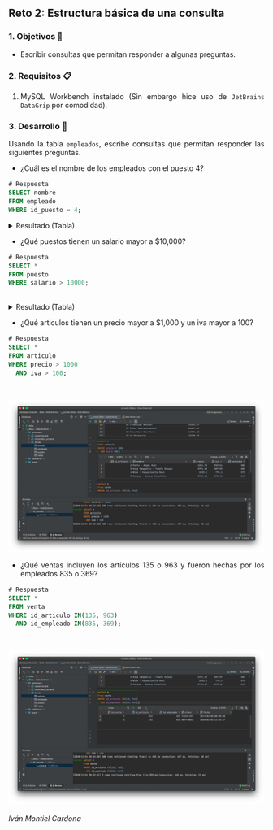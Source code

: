 ## Reto 2: Estructura básica de una consulta

<div style="text-align: justify;">

### 1. Objetivos :dart:

- Escribir consultas que permitan responder a algunas preguntas.

### 2. Requisitos :clipboard:

1. MySQL Workbench instalado (Sin embargo hice uso de `JetBrains DataGrip` por comodidad).

### 3. Desarrollo :rocket:

Usando la tabla `empleados`, escribe consultas que permitan responder las siguientes preguntas.

- ¿Cuál es el nombre de los empleados con el puesto 4?

```sql
# Respuesta
SELECT nombre
FROM empleado
WHERE id_puesto = 4;                  
```
<details><summary>Resultado (Tabla)</summary>
<p>

<details><summary>Evidencia (Jetbrains DataGrip)</summary>
<p>
<br />
<p align="center">
  <a>
    <img src="https://github.com/begeistert/Bedu/blob/main/Sesion-01/Reto-02/Captura%201.png">
  </a>
</p>
</details>

|#  |nombre                       |
|---|-----------------------------|
|1  |Norrie                       |
|2  |Maxy                         |

</p>
</details>

- ¿Qué puestos tienen un salario mayor a $10,000?

```sql
# Respuesta
SELECT *
FROM puesto
WHERE salario > 10000;                  
```

<br />
<details><summary>Resultado (Tabla)</summary>
<p>
<details><summary>Evidencia (Jetbrains DataGrip)</summary>
<p>
<br />
<p align="center">
  <a>
    <img src="https://github.com/begeistert/Bedu/blob/main/Sesion-01/Reto-02/Captura%202.png">
  </a>
</p>
</details>

|#  |id_puesto                    |nombre                              |salario |
|---|-----------------------------|------------------------------------|--------|
|1  |1                            |Analog Circuit Design manager       |28500.98|
|2  |2                            |Junior Executive                    |10508.47|
|3  |3                            |Director of Sales                   |28725.56|
|4  |4                            |Staff Scientist                     |14965.31|
|5  |5                            |Desktop Support Technician          |15885.41|
|6  |6                            |Budget/Accounting Analyst III       |17131.23|
|7  |7                            |Accounting Assistant III            |29257.91|
|8  |8                            |Programmer Analyst II               |23223.95|
|9  |9                            |Nurse Practicioner                  |11483.4 |
|10 |10                           |Social Worker                       |18008.12|
|11 |11                           |Teacher                             |21472.3 |
|12 |12                           |Structural Engineer                 |10538.63|
|13 |13                           |Senior Editor                       |11255.21|
|14 |14                           |Human Resources Manager             |20746.5 |
|15 |15                           |Web Designer IV                     |24826.77|
|16 |16                           |Safety Technician IV                |27612.46|
|17 |17                           |Financial Analyst                   |10145.15|
|18 |18                           |Speech Pathologist                  |29967.17|
|19 |19                           |Recruiter                           |16302.06|
|20 |20                           |Quality Control Specialist          |22865.39|
|21 |21                           |Graphic Designer                    |19305.16|
|22 |22                           |Computer Systems Analyst II         |16606.5 |
|23 |23                           |Social Worker                       |11686.97|
|24 |24                           |Design Engineer                     |23525.5 |
|25 |25                           |Staff Accountant IV                 |18265.64|
|26 |26                           |Financial Advisor                   |12531.67|
|27 |27                           |Sales Representative                |26687.62|
|28 |28                           |Executive Secretary                 |16004.18|
|29 |29                           |VP Marketing                        |26578.02|
|30 |30                           |Software Engineer IV                |24672.81|
|31 |31                           |General Manager                     |29561.15|
|32 |32                           |Clinical Specialist                 |11845.26|
|33 |33                           |Biostatistician IV                  |29842.41|
|34 |34                           |Help Desk Technician                |16890.91|
|35 |35                           |Community Outreach Specialist       |21445.36|
|36 |36                           |Civil Engineer                      |15679.31|
|37 |37                           |Compensation Analyst                |21540.92|
|38 |38                           |Senior Financial Analyst            |11456.12|
|39 |39                           |Help Desk Technician                |29879.62|
|40 |40                           |VP Quality Control                  |13685.23|
|41 |41                           |Biostatistician I                   |27796.43|
|42 |42                           |Administrative Officer              |15580.77|
|43 |43                           |Environmental Tech                  |13814.65|
|44 |44                           |Database Administrator II           |16263.36|
|45 |45                           |Programmer III                      |15096.16|
|46 |46                           |Senior Sales Associate              |10165.54|
|47 |47                           |Project Manager                     |27133.83|
|48 |48                           |Occupational Therapist              |24735.89|
|49 |49                           |Information Systems Manager         |24466.31|
|50 |50                           |Software Test Engineer III          |15599.51|
|51 |51                           |Project Manager                     |18880.87|
|52 |52                           |Information Systems Manager         |27462.67|
|53 |53                           |Accountant IV                       |10343.33|
|54 |54                           |Dental Hygienist                    |16095.89|
|55 |55                           |Tax Accountant                      |19793.16|
|56 |56                           |Human Resources Assistant I         |29685.55|
|57 |57                           |Programmer Analyst IV               |27790.84|
|58 |58                           |Human Resources Assistant II        |15184.37|
|59 |59                           |Graphic Designer                    |24724.2 |
|60 |60                           |Account Coordinator                 |14313.52|
|61 |61                           |Web Developer III                   |15457.03|
|62 |62                           |Compensation Analyst                |21130.7 |
|63 |63                           |Structural Engineer                 |16081.45|
|64 |64                           |Research Assistant IV               |20290.75|
|65 |65                           |Cost Accountant                     |12111.31|
|66 |66                           |Budget/Accounting Analyst III       |20428.7 |
|67 |67                           |Recruiting Manager                  |22278.6 |
|68 |68                           |Data Coordiator                     |25146.25|
|69 |69                           |Research Associate                  |15087.41|
|70 |70                           |Senior Quality Engineer             |15241.47|
|71 |71                           |Registered Nurse                    |21090.19|
|72 |72                           |Senior Quality Engineer             |25607.52|
|73 |73                           |Media Manager III                   |23918.19|
|74 |74                           |Mechanical Systems Engineer         |18228.38|
|75 |75                           |Data Coordiator                     |28264.31|
|76 |76                           |Software Engineer I                 |26955.78|
|77 |77                           |Occupational Therapist              |24963.54|
|78 |78                           |Nurse                               |16884.18|
|79 |79                           |Junior Executive                    |29916.06|
|80 |80                           |Staff Scientist                     |11471.92|
|81 |81                           |Computer Systems Analyst I          |14289.68|
|82 |82                           |Information Systems Manager         |21772.24|
|83 |83                           |Web Developer IV                    |12456.52|
|84 |84                           |Nuclear Power Engineer              |12173.71|
|85 |85                           |Electrical Engineer                 |21419.93|
|86 |86                           |Speech Pathologist                  |18404.2 |
|87 |87                           |Mechanical Systems Engineer         |15601.22|
|88 |88                           |Nurse Practicioner                  |11822.42|
|89 |89                           |Legal Assistant                     |23209.28|
|90 |90                           |Data Coordiator                     |15502.32|
|91 |91                           |Research Associate                  |29800.09|
|92 |92                           |Product Engineer                    |25908.37|
|93 |93                           |VP Sales                            |23835.4 |
|94 |94                           |Compensation Analyst                |10719.88|
|95 |95                           |Occupational Therapist              |15286.05|
|96 |96                           |Marketing Assistant                 |19593.51|
|97 |97                           |Account Coordinator                 |12461.04|
|98 |98                           |Sales Associate                     |24738.74|
|99 |99                           |Physical Therapy Assistant          |23573.61|
|100|100                          |Geologist IV                        |23026.27|
|101|101                          |Chemical Engineer                   |24483.92|
|102|102                          |Recruiter                           |28929.3 |
|103|103                          |Financial Advisor                   |17153.99|
|104|104                          |Senior Cost Accountant              |20096.87|
|105|105                          |Librarian                           |24453.31|
|106|106                          |Cost Accountant                     |11834.8 |
|107|107                          |Internal Auditor                    |24476.39|
|108|108                          |Internal Auditor                    |23620.22|
|109|109                          |Staff Accountant II                 |10438.12|
|110|110                          |Administrative Assistant II         |16934.56|
|111|111                          |Software Consultant                 |21096.1 |
|112|112                          |Sales Associate                     |24096.88|
|113|113                          |Financial Advisor                   |18398.44|
|114|114                          |Senior Quality Engineer             |10677.54|
|115|115                          |Project Manager                     |28841.26|
|116|116                          |Safety Technician I                 |15855.96|
|117|117                          |Social Worker                       |20905.23|
|118|118                          |Research Associate                  |17760.49|
|119|119                          |VP Accounting                       |19769.99|
|120|120                          |Database Administrator I            |18049.94|
|121|121                          |Help Desk Technician                |14202.55|
|122|122                          |Accountant III                      |21880.07|
|123|123                          |Nurse Practicioner                  |26483.57|
|124|124                          |Biostatistician III                 |18472.94|
|125|125                          |Assistant Manager                   |23908.08|
|126|126                          |Human Resources Manager             |10579.94|
|127|127                          |Web Designer IV                     |17833.57|
|128|128                          |Biostatistician I                   |16450.44|
|129|129                          |Sales Representative                |11213.63|
|130|130                          |Desktop Support Technician          |10940.94|
|131|131                          |Speech Pathologist                  |12090.9 |
|132|132                          |Administrative Assistant II         |29512.59|
|133|133                          |Environmental Tech                  |13570.13|
|134|134                          |Geological Engineer                 |23081.04|
|135|135                          |Chemical Engineer                   |10208.84|
|136|136                          |Assistant Professor                 |27933.59|
|137|137                          |Help Desk Operator                  |10019.44|
|138|138                          |Chief Design Engineer               |13596.5 |
|139|139                          |Financial Advisor                   |20528.15|
|140|140                          |Quality Engineer                    |20829.76|
|141|141                          |VP Marketing                        |22101.9 |
|142|142                          |Developer II                        |13860.47|
|143|143                          |VP Marketing                        |16283.37|
|144|144                          |Project Manager                     |17118.57|
|145|145                          |Biostatistician I                   |24908.56|
|146|146                          |Quality Control Specialist          |22975.08|
|147|147                          |Senior Developer                    |27119.94|
|148|148                          |Tax Accountant                      |23100.57|
|149|149                          |Speech Pathologist                  |21391.61|
|150|150                          |Administrative Officer              |10013.44|
|151|151                          |Editor                              |19022.09|
|152|152                          |Junior Executive                    |29226.46|
|153|153                          |Accounting Assistant I              |29770   |
|154|154                          |Business Systems Development Analyst|20612.78|
|155|155                          |Physical Therapy Assistant          |12325.2 |
|156|156                          |Project Manager                     |25952.97|
|157|157                          |Pharmacist                          |21270.3 |
|158|158                          |Information Systems Manager         |17275.96|
|159|159                          |Assistant Manager                   |11856.4 |
|160|160                          |Account Executive                   |20688.95|
|161|161                          |Junior Executive                    |10298.53|
|162|162                          |Account Coordinator                 |13500.38|
|163|163                          |Senior Editor                       |11618.93|
|164|164                          |Community Outreach Specialist       |26782.42|
|165|165                          |Recruiting Manager                  |10217.1 |
|166|166                          |Programmer II                       |21700.62|
|167|167                          |Account Executive                   |18350.35|
|168|168                          |Product Engineer                    |29175.25|
|169|169                          |VP Accounting                       |11932.1 |
|170|170                          |Design Engineer                     |11430.73|
|171|171                          |Paralegal                           |11273.11|
|172|172                          |Desktop Support Technician          |23331.59|
|173|173                          |Financial Advisor                   |13676.73|
|174|174                          |Associate Professor                 |29040.39|
|175|175                          |Business Systems Development Analyst|28185.01|
|176|176                          |Automation Specialist III           |28551.28|
|177|177                          |Dental Hygienist                    |21317.51|
|178|178                          |VP Product Management               |20418.46|
|179|179                          |Graphic Designer                    |16366.24|
|180|180                          |Editor                              |11627.49|
|181|181                          |Automation Specialist II            |21208.29|
|182|182                          |Assistant Professor                 |19386.62|
|183|183                          |Professor                           |28789.65|
|184|184                          |Executive Secretary                 |13547.26|
|185|185                          |Project Manager                     |15289.93|
|186|186                          |Technical Writer                    |17061.35|
|187|187                          |Director of Sales                   |10232.21|
|188|188                          |Product Engineer                    |16849.51|
|189|189                          |Statistician II                     |11827.8 |
|190|190                          |Geological Engineer                 |13978.46|
|191|191                          |Nurse Practicioner                  |15674.23|
|192|192                          |Geological Engineer                 |27495.54|
|193|193                          |Quality Engineer                    |11579.64|
|194|194                          |Senior Quality Engineer             |26106.93|
|195|195                          |Systems Administrator III           |27564.69|
|196|196                          |Senior Editor                       |20178.83|
|197|197                          |Recruiter                           |24571.07|
|198|198                          |Executive Secretary                 |24300.59|
|199|199                          |General Manager                     |19104.59|
|200|200                          |Geological Engineer                 |25202.47|
|201|201                          |Cost Accountant                     |25463.4 |
|202|202                          |Marketing Manager                   |27423.32|
|203|203                          |VP Marketing                        |17990.41|
|204|204                          |Media Manager IV                    |18185.4 |
|205|205                          |Software Test Engineer I            |22150.18|
|206|206                          |Business Systems Development Analyst|18022.71|
|207|207                          |Chief Design Engineer               |18651.94|
|208|208                          |Financial Advisor                   |10102.92|
|209|209                          |Research Associate                  |19851.11|
|210|210                          |Nurse Practicioner                  |16268.7 |
|211|211                          |Community Outreach Specialist       |10117.81|
|212|212                          |Sales Representative                |22239.37|
|213|213                          |Administrative Assistant I          |28952.63|
|214|214                          |Pharmacist                          |17596.91|
|215|215                          |Accounting Assistant II             |24026.35|
|216|216                          |Account Executive                   |29552.05|
|217|217                          |Account Coordinator                 |12867.38|
|218|218                          |Help Desk Technician                |19757.64|
|219|219                          |Engineer II                         |28226.82|
|220|220                          |Executive Secretary                 |22362.26|
|221|221                          |Staff Scientist                     |29052.89|
|222|222                          |Developer III                       |11616.76|
|223|223                          |Quality Engineer                    |28489.81|
|224|224                          |Software Consultant                 |18145.49|
|225|225                          |Professor                           |15764.04|
|226|226                          |Senior Sales Associate              |15694.07|
|227|227                          |Health Coach II                     |18672.07|
|228|228                          |Software Consultant                 |19454.3 |
|229|229                          |Nurse Practicioner                  |20772.89|
|230|230                          |Dental Hygienist                    |16157.9 |
|231|231                          |Senior Editor                       |17352.22|
|232|232                          |Clinical Specialist                 |21002.02|
|233|233                          |Office Assistant II                 |21000.56|
|234|234                          |Paralegal                           |24552.65|
|235|235                          |Product Engineer                    |18836.86|
|236|236                          |Research Assistant IV               |18666.87|
|237|237                          |Marketing Manager                   |19991.83|
|238|238                          |Office Assistant III                |19717.67|
|239|239                          |Physical Therapy Assistant          |18404.58|
|240|240                          |Senior Cost Accountant              |25951.6 |
|241|241                          |Community Outreach Specialist       |23552.23|
|242|242                          |Account Representative III          |10926.89|
|243|243                          |Sales Associate                     |12709.23|
|244|244                          |Marketing Manager                   |19119.23|
|245|245                          |Safety Technician IV                |11797.44|
|246|246                          |Programmer Analyst III              |23696.02|
|247|247                          |Help Desk Technician                |16486.79|
|248|248                          |Recruiting Manager                  |22963.26|
|249|249                          |Health Coach IV                     |28344.36|
|250|250                          |Office Assistant III                |11372.35|
|251|251                          |Internal Auditor                    |10897.05|
|252|252                          |Professor                           |20506.55|
|253|253                          |VP Quality Control                  |29036.1 |
|254|254                          |Legal Assistant                     |20262   |
|255|255                          |Civil Engineer                      |16891.1 |
|256|256                          |Biostatistician III                 |18411.12|
|257|257                          |Administrative Assistant III        |20099.57|
|258|258                          |Research Associate                  |11825.92|
|259|259                          |VP Sales                            |15739.33|
|260|260                          |Administrative Officer              |25895.3 |
|261|261                          |Product Engineer                    |16050.24|
|262|262                          |Recruiter                           |17226.73|
|263|263                          |Dental Hygienist                    |17036.12|
|264|264                          |Social Worker                       |15979.23|
|265|265                          |Paralegal                           |14343.71|
|266|266                          |Professor                           |17499.14|
|267|267                          |Mechanical Systems Engineer         |20873.59|
|268|268                          |Developer IV                        |11112.31|
|269|269                          |Analog Circuit Design manager       |27289.77|
|270|270                          |Web Developer I                     |23536.3 |
|271|271                          |Accountant I                        |12971.71|
|272|272                          |Librarian                           |26845.24|
|273|273                          |Human Resources Assistant III       |14667.33|
|274|274                          |Operator                            |21448.4 |
|275|275                          |Social Worker                       |10282.27|
|276|276                          |Mechanical Systems Engineer         |14730.23|
|277|277                          |VP Accounting                       |22066.81|
|278|278                          |Tax Accountant                      |18870.37|
|279|279                          |Financial Advisor                   |28665.52|
|280|280                          |Speech Pathologist                  |12639.2 |
|281|281                          |Chemical Engineer                   |12353.62|
|282|282                          |VP Quality Control                  |23780.39|
|283|283                          |Assistant Professor                 |19990.63|
|284|284                          |Nurse                               |24474.77|
|285|285                          |Marketing Manager                   |27867.37|
|286|286                          |Staff Accountant I                  |24347.45|
|287|287                          |Civil Engineer                      |21863.46|
|288|288                          |VP Marketing                        |16105.26|
|289|289                          |Social Worker                       |10185.35|
|290|290                          |Occupational Therapist              |26179.38|
|291|291                          |VP Quality Control                  |17498.31|
|292|292                          |Human Resources Manager             |26728.41|
|293|293                          |Biostatistician IV                  |12644.9 |
|294|294                          |Desktop Support Technician          |28434.01|
|295|295                          |General Manager                     |11296.13|
|296|296                          |Accountant IV                       |28920.2 |
|297|297                          |Senior Quality Engineer             |14061.37|
|298|298                          |VP Product Management               |20456.72|
|299|299                          |Budget/Accounting Analyst III       |21590.01|
|300|300                          |Computer Systems Analyst III        |23956.63|
|301|301                          |Librarian                           |25898.19|
|302|302                          |Programmer III                      |19995.01|
|303|303                          |GIS Technical Architect             |15415.94|
|304|304                          |Research Associate                  |19436.54|
|305|305                          |Environmental Specialist            |24867.34|
|306|306                          |Clinical Specialist                 |18150.53|
|307|307                          |VP Product Management               |11975.79|
|308|308                          |Actuary                             |24139.25|
|309|309                          |Graphic Designer                    |23354.79|
|310|310                          |Social Worker                       |28955.95|
|311|311                          |Clinical Specialist                 |13608.39|
|312|312                          |Software Test Engineer IV           |25062.1 |
|313|313                          |Mechanical Systems Engineer         |19063.26|
|314|314                          |Mechanical Systems Engineer         |13792.69|
|315|315                          |Payment Adjustment Coordinator      |21559.48|
|316|316                          |Compensation Analyst                |18219.1 |
|317|317                          |Payment Adjustment Coordinator      |24316.31|
|318|318                          |Research Associate                  |18537.77|
|319|319                          |Executive Secretary                 |18688.67|
|320|320                          |Environmental Specialist            |15201.41|
|321|321                          |Chief Design Engineer               |15878.74|
|322|322                          |Senior Editor                       |12159.97|
|323|323                          |Recruiting Manager                  |24855.73|
|324|324                          |Research Nurse                      |28531.86|
|325|325                          |Help Desk Operator                  |28174.27|
|326|326                          |Geologist III                       |12783.39|
|327|327                          |Actuary                             |25367.07|
|328|328                          |Associate Professor                 |15124.94|
|329|329                          |Assistant Professor                 |15620.74|
|330|330                          |Pharmacist                          |11218.52|
|331|331                          |Quality Control Specialist          |21388.69|
|332|332                          |Chief Design Engineer               |10978.91|
|333|333                          |Assistant Professor                 |11410.54|
|334|334                          |GIS Technical Architect             |21048.14|
|335|335                          |Electrical Engineer                 |15363.76|
|336|336                          |Physical Therapy Assistant          |12030.25|
|337|337                          |Pharmacist                          |11917.11|
|338|338                          |Staff Accountant II                 |11856.09|
|339|339                          |Physical Therapy Assistant          |10964.34|
|340|340                          |Product Engineer                    |19699.09|
|341|341                          |Statistician I                      |11590.92|
|342|342                          |Environmental Tech                  |10650.89|
|343|343                          |Operator                            |16802   |
|344|344                          |Senior Cost Accountant              |24126.62|
|345|345                          |Project Manager                     |13804.71|
|346|346                          |Physical Therapy Assistant          |22370.99|
|347|347                          |Marketing Manager                   |20291.04|
|348|348                          |Compensation Analyst                |20604.72|
|349|349                          |Sales Representative                |19445.07|
|350|350                          |Safety Technician III               |25290.49|
|351|351                          |Computer Systems Analyst I          |14324.44|
|352|352                          |Product Engineer                    |10195.75|
|353|353                          |Registered Nurse                    |18948.94|
|354|354                          |Dental Hygienist                    |12481.47|
|355|355                          |Programmer Analyst IV               |16757.92|
|356|356                          |Legal Assistant                     |11989.08|
|357|357                          |Web Developer II                    |24252.13|
|358|358                          |Data Coordiator                     |23648.62|
|359|359                          |Human Resources Manager             |27260.59|
|360|360                          |Paralegal                           |27337.48|
|361|361                          |Paralegal                           |18020   |
|362|362                          |Professor                           |23306.12|
|363|363                          |Geologist III                       |10741.95|
|364|364                          |Legal Assistant                     |20182.89|
|365|365                          |VP Accounting                       |10871.56|
|366|366                          |Web Developer IV                    |29615.38|
|367|367                          |Senior Developer                    |27606.4 |
|368|368                          |Quality Control Specialist          |27513.88|
|369|369                          |Chief Design Engineer               |12334.4 |
|370|370                          |Legal Assistant                     |27994.36|
|371|371                          |VP Accounting                       |12623.55|
|372|372                          |Product Engineer                    |26665.02|
|373|373                          |Geologist IV                        |18890.01|
|374|374                          |Account Executive                   |21326.1 |
|375|375                          |Speech Pathologist                  |10097.26|
|376|376                          |Nurse Practicioner                  |12693.12|
|377|377                          |Database Administrator III          |13709.46|
|378|378                          |Media Manager III                   |24557.5 |
|379|379                          |Assistant Manager                   |14046.33|
|380|380                          |Senior Cost Accountant              |18051.96|
|381|381                          |Account Executive                   |18716.78|
|382|382                          |Account Executive                   |16782.94|
|383|383                          |Computer Systems Analyst II         |18553.5 |
|384|384                          |Actuary                             |24915.64|
|385|385                          |Automation Specialist I             |20918.93|
|386|386                          |Technical Writer                    |21601.46|
|387|387                          |Systems Administrator IV            |21007.3 |
|388|388                          |Teacher                             |15467.24|
|389|389                          |Internal Auditor                    |29318.7 |
|390|390                          |Structural Engineer                 |28578.52|
|391|391                          |Structural Analysis Engineer        |26011.94|
|392|392                          |Junior Executive                    |22313.49|
|393|393                          |Desktop Support Technician          |13723.27|
|394|394                          |Business Systems Development Analyst|19934.36|
|395|395                          |Executive Secretary                 |24735.78|
|396|396                          |Analog Circuit Design manager       |16844.28|
|397|397                          |Health Coach IV                     |13522.92|
|398|398                          |Nuclear Power Engineer              |26714.28|
|399|399                          |Human Resources Manager             |27734.25|
|400|400                          |Structural Engineer                 |18364.62|
|401|401                          |Compensation Analyst                |12675.34|
|402|402                          |Dental Hygienist                    |28411.85|
|403|403                          |Mechanical Systems Engineer         |28088.84|
|404|404                          |Engineer IV                         |27961.07|
|405|405                          |Analog Circuit Design manager       |19170.13|
|406|406                          |VP Accounting                       |27759.48|
|407|407                          |Business Systems Development Analyst|20666.93|
|408|408                          |Developer III                       |28360.7 |
|409|409                          |Occupational Therapist              |12707.21|
|410|410                          |Senior Editor                       |28710.97|
|411|411                          |General Manager                     |10866.17|
|412|412                          |Chief Design Engineer               |20075.58|
|413|413                          |Biostatistician IV                  |12726.35|
|414|414                          |Biostatistician IV                  |26289.28|
|415|415                          |Analyst Programmer                  |24632.82|
|416|416                          |Environmental Specialist            |27402.86|
|417|417                          |Senior Financial Analyst            |22725.92|
|418|418                          |Marketing Assistant                 |12110.09|
|419|419                          |Professor                           |22996.4 |
|420|420                          |Financial Advisor                   |19936.98|
|421|421                          |Chemical Engineer                   |11070.59|
|422|422                          |Senior Financial Analyst            |19296.59|
|423|423                          |Senior Quality Engineer             |22472.93|
|424|424                          |Editor                              |19864.33|
|425|425                          |Internal Auditor                    |26557.11|
|426|426                          |Social Worker                       |10699.87|
|427|427                          |Accountant IV                       |13871.9 |
|428|428                          |Software Engineer I                 |13260.68|
|429|429                          |Technical Writer                    |20173.18|
|430|430                          |Media Manager II                    |16003.7 |
|431|431                          |Senior Cost Accountant              |18825   |
|432|432                          |Computer Systems Analyst I          |29602.29|
|433|433                          |Librarian                           |26720.17|
|434|434                          |Civil Engineer                      |15396.27|
|435|435                          |Geologist II                        |18324.45|
|436|436                          |Technical Writer                    |14878.54|
|437|437                          |Help Desk Technician                |28529.58|
|438|438                          |Health Coach I                      |25581.05|
|439|439                          |VP Marketing                        |22940.47|
|440|440                          |Nurse Practicioner                  |19989.83|
|441|441                          |Paralegal                           |10432.44|
|442|442                          |VP Marketing                        |23739.69|
|443|443                          |Administrative Officer              |13967.5 |
|444|444                          |Automation Specialist II            |23552.29|
|445|445                          |Database Administrator I            |18365.36|
|446|446                          |Marketing Assistant                 |12276.4 |
|447|447                          |Graphic Designer                    |12077.16|
|448|448                          |VP Quality Control                  |16983.42|
|449|449                          |Web Designer I                      |20419.88|
|450|450                          |Physical Therapy Assistant          |17196.41|
|451|451                          |Systems Administrator III           |27226.69|
|452|452                          |Physical Therapy Assistant          |24636.79|
|453|453                          |Paralegal                           |14626.69|
|454|454                          |Nurse Practicioner                  |23518   |
|455|455                          |Sales Associate                     |12607.58|
|456|456                          |Information Systems Manager         |18858.29|
|457|457                          |Quality Engineer                    |15890.04|
|458|458                          |Nurse Practicioner                  |19450.25|
|459|459                          |Information Systems Manager         |23307.49|
|460|460                          |Engineer IV                         |20803.72|
|461|461                          |Internal Auditor                    |22411.72|
|462|462                          |VP Quality Control                  |16884.64|
|463|463                          |Research Associate                  |10103.08|
|464|464                          |Legal Assistant                     |13249.45|
|465|465                          |Dental Hygienist                    |23124.4 |
|466|466                          |Financial Analyst                   |13029.96|
|467|467                          |Account Executive                   |27186.28|
|468|468                          |Senior Financial Analyst            |12347.62|
|469|469                          |VP Marketing                        |20799.79|
|470|470                          |Senior Financial Analyst            |22421.19|
|471|471                          |Business Systems Development Analyst|23844.52|
|472|472                          |Business Systems Development Analyst|13480.53|
|473|473                          |Assistant Professor                 |22278.37|
|474|474                          |Electrical Engineer                 |14857.74|
|475|475                          |Payment Adjustment Coordinator      |18237.53|
|476|476                          |Nurse                               |12490   |
|477|477                          |Environmental Tech                  |18596.21|
|478|478                          |Statistician IV                     |17690.83|
|479|479                          |Accounting Assistant III            |28253.17|
|480|480                          |Programmer Analyst II               |12434.83|
|481|481                          |Director of Sales                   |14143.88|
|482|482                          |VP Quality Control                  |12970.54|
|483|483                          |Editor                              |11949.92|
|484|484                          |Geological Engineer                 |18462.62|
|485|485                          |Project Manager                     |21434.4 |
|486|486                          |General Manager                     |22431.9 |
|487|487                          |Analog Circuit Design manager       |29923.95|
|488|488                          |Financial Advisor                   |23208.73|
|489|489                          |Database Administrator II           |27225.98|
|490|490                          |Recruiter                           |20317.25|
|491|491                          |Staff Scientist                     |11947.8 |
|492|492                          |Actuary                             |21991.83|
|493|493                          |Product Engineer                    |15901.79|
|494|494                          |Sales Representative                |29996.58|
|495|495                          |Structural Analysis Engineer        |21362.13|
|496|496                          |Paralegal                           |12207.59|
|497|497                          |Administrative Assistant III        |27971.75|
|498|498                          |Software Test Engineer II           |13084.31|
|499|499                          |Automation Specialist IV            |27356.99|
|500|500                          |Research Assistant III              |27359.54|
|501|501                          |Technical Writer                    |29139.82|
|502|502                          |Pharmacist                          |21535.67|
|503|503                          |Staff Scientist                     |15989.53|
|504|504                          |Graphic Designer                    |19845.21|
|505|505                          |Marketing Assistant                 |14347.61|
|506|506                          |Nurse                               |12110.21|
|507|507                          |Database Administrator IV           |10834.59|
|508|508                          |Associate Professor                 |24745.7 |
|509|509                          |Developer II                        |23664.84|
|510|510                          |Research Associate                  |16292.78|
|511|511                          |Junior Executive                    |11821   |
|512|512                          |Marketing Manager                   |16014.98|
|513|513                          |Physical Therapy Assistant          |17219.16|
|514|514                          |Staff Accountant I                  |12043.79|
|515|515                          |Speech Pathologist                  |11647.84|
|516|516                          |Recruiting Manager                  |27934.21|
|517|517                          |GIS Technical Architect             |16959.14|
|518|518                          |Business Systems Development Analyst|15384.85|
|519|519                          |Engineer II                         |23057.65|
|520|520                          |Environmental Tech                  |17585.64|
|521|521                          |Biostatistician I                   |12011.1 |
|522|522                          |Quality Engineer                    |20150.93|
|523|523                          |Assistant Professor                 |20375.18|
|524|524                          |Help Desk Technician                |12652.2 |
|525|525                          |Financial Advisor                   |28842.5 |
|526|526                          |Developer II                        |12054.4 |
|527|527                          |Clinical Specialist                 |14992.44|
|528|528                          |Software Consultant                 |10694.09|
|529|529                          |Executive Secretary                 |27284.56|
|530|530                          |Budget/Accounting Analyst IV        |26113.44|
|531|531                          |Structural Analysis Engineer        |28625.06|
|532|532                          |Environmental Specialist            |21286.84|
|533|533                          |Financial Analyst                   |13650.91|
|534|534                          |Data Coordiator                     |21418.75|
|535|535                          |Data Coordiator                     |21877.42|
|536|536                          |Speech Pathologist                  |13906.57|
|537|537                          |Database Administrator IV           |13599.28|
|538|538                          |Web Designer II                     |18487.79|
|539|539                          |Health Coach III                    |17612.04|
|540|540                          |Sales Representative                |15169.34|
|541|541                          |Statistician II                     |16924.85|
|542|542                          |Marketing Manager                   |12277.31|
|543|543                          |Assistant Media Planner             |26155.71|
|544|544                          |Operator                            |13477.21|
|545|545                          |Help Desk Operator                  |12540.01|
|546|546                          |Sales Representative                |13833.83|
|547|547                          |Human Resources Manager             |21088.2 |
|548|548                          |Automation Specialist III           |13119.76|
|549|549                          |Physical Therapy Assistant          |17927   |
|550|550                          |Web Developer II                    |19845.61|
|551|551                          |Biostatistician IV                  |11777.97|
|552|552                          |Teacher                             |13077.71|
|553|553                          |Compensation Analyst                |14957.67|
|554|554                          |Director of Sales                   |14173.4 |
|555|555                          |Nurse                               |15709.06|
|556|556                          |Editor                              |25239.41|
|557|557                          |Geological Engineer                 |23173.54|
|558|558                          |Director of Sales                   |26133.1 |
|559|559                          |Office Assistant III                |15605.28|
|560|560                          |Assistant Professor                 |24994.63|
|561|561                          |Marketing Manager                   |17239.92|
|562|562                          |Engineer I                          |27155.44|
|563|563                          |Research Associate                  |10758.91|
|564|564                          |Developer III                       |19597.44|
|565|565                          |Pharmacist                          |15394.25|
|566|566                          |Compensation Analyst                |10919.82|
|567|567                          |Analyst Programmer                  |12604.52|
|568|568                          |Human Resources Assistant I         |12434.26|
|569|569                          |Quality Control Specialist          |19317.13|
|570|570                          |Professor                           |15085.24|
|571|571                          |Paralegal                           |13166.79|
|572|572                          |Media Manager IV                    |26951.09|
|573|573                          |Assistant Professor                 |11901.17|
|574|574                          |VP Marketing                        |20113.84|
|575|575                          |Teacher                             |13386.74|
|576|576                          |VP Product Management               |29719.9 |
|577|577                          |VP Accounting                       |23072.86|
|578|578                          |Teacher                             |18525.96|
|579|579                          |Editor                              |25737.85|
|580|580                          |Biostatistician IV                  |22574.86|
|581|581                          |Recruiting Manager                  |25405.1 |
|582|582                          |Cost Accountant                     |26563.06|
|583|583                          |Help Desk Operator                  |27163.3 |
|584|584                          |Biostatistician III                 |24151.76|
|585|585                          |Food Chemist                        |23047.75|
|586|586                          |Librarian                           |11160.77|
|587|587                          |Human Resources Assistant III       |17950.28|
|588|588                          |Environmental Specialist            |13729.77|
|589|589                          |Safety Technician III               |15623.19|
|590|590                          |Librarian                           |24330.42|
|591|591                          |Tax Accountant                      |10303.46|
|592|592                          |Statistician III                    |16859.53|
|593|593                          |Analog Circuit Design manager       |24751.34|
|594|594                          |Electrical Engineer                 |24657.2 |
|595|595                          |Editor                              |28975.83|
|596|596                          |Business Systems Development Analyst|29667.53|
|597|597                          |Data Coordiator                     |17497.45|
|598|598                          |Community Outreach Specialist       |27120.26|
|599|599                          |Occupational Therapist              |11880.84|
|600|600                          |Assistant Professor                 |12876.27|
|601|601                          |Marketing Assistant                 |13453.09|
|602|602                          |Payment Adjustment Coordinator      |16574.38|
|603|603                          |Executive Secretary                 |23193.52|
|604|604                          |Paralegal                           |21728.8 |
|605|605                          |Analyst Programmer                  |17074.44|
|606|606                          |Marketing Assistant                 |26820.89|
|607|607                          |Systems Administrator III           |10458.33|
|608|608                          |VP Sales                            |17563.43|
|609|609                          |Nuclear Power Engineer              |13531.34|
|610|610                          |Actuary                             |23188.73|
|611|611                          |VP Sales                            |21899.71|
|612|612                          |Technical Writer                    |23097.7 |
|613|613                          |Tax Accountant                      |16431.92|
|614|614                          |Senior Editor                       |23098.98|
|615|615                          |Quality Control Specialist          |12747.46|
|616|616                          |Administrative Assistant III        |25220.58|
|617|617                          |Marketing Assistant                 |16786.02|
|618|618                          |Social Worker                       |14596.18|
|619|619                          |Recruiting Manager                  |28885.36|
|620|620                          |Research Nurse                      |24115.47|
|621|621                          |Editor                              |18431.67|
|622|622                          |Budget/Accounting Analyst IV        |11753.07|
|623|623                          |Business Systems Development Analyst|25173.78|
|624|624                          |Geological Engineer                 |23325.07|
|625|625                          |Engineer II                         |21105.91|
|626|626                          |Associate Professor                 |21951.34|
|627|627                          |Account Coordinator                 |23285.7 |
|628|628                          |Help Desk Operator                  |23207.45|
|629|629                          |Senior Editor                       |29711.2 |
|630|630                          |Web Designer III                    |17926.96|
|631|631                          |Project Manager                     |26714.1 |
|632|632                          |Assistant Media Planner             |23506.64|
|633|633                          |Nurse Practicioner                  |17260.24|
|634|634                          |Financial Advisor                   |11899.63|
|635|635                          |Web Developer II                    |26175.94|
|636|636                          |Quality Control Specialist          |11884   |
|637|637                          |Software Test Engineer III          |13729.61|
|638|638                          |Teacher                             |17580.31|
|639|639                          |Financial Analyst                   |25272.3 |
|640|640                          |Business Systems Development Analyst|21604.8 |
|641|641                          |Community Outreach Specialist       |28178.67|
|642|642                          |Media Manager III                   |16212.54|
|643|643                          |Computer Systems Analyst I          |11270.92|
|644|644                          |Statistician IV                     |17657.32|
|645|645                          |Nurse Practicioner                  |25579.22|
|646|646                          |Nurse Practicioner                  |16605.18|
|647|647                          |Help Desk Technician                |25150.92|
|648|648                          |Senior Cost Accountant              |17303.74|
|649|649                          |Software Engineer IV                |12585.94|
|650|650                          |Editor                              |22380.65|
|651|651                          |Recruiting Manager                  |23299.79|
|652|652                          |Technical Writer                    |14331.83|
|653|653                          |General Manager                     |10491.25|
|654|654                          |Marketing Manager                   |22639.22|
|655|655                          |Editor                              |25071.68|
|656|656                          |Developer II                        |13433.86|
|657|657                          |Occupational Therapist              |13190.86|
|658|658                          |Executive Secretary                 |17745.78|
|659|659                          |Budget/Accounting Analyst IV        |10326.54|
|660|660                          |Office Assistant IV                 |10147.18|
|661|661                          |Assistant Media Planner             |10530.28|
|662|662                          |Business Systems Development Analyst|16887.69|
|663|663                          |Budget/Accounting Analyst IV        |19280.4 |
|664|664                          |Financial Advisor                   |18243.06|
|665|665                          |Assistant Professor                 |27650.12|
|666|666                          |Environmental Specialist            |26413.7 |
|667|667                          |Developer II                        |27196.55|
|668|668                          |Physical Therapy Assistant          |20688.87|
|669|669                          |Actuary                             |16361.43|
|670|670                          |Engineer IV                         |21317.37|
|671|671                          |Account Coordinator                 |18937.29|
|672|672                          |Environmental Specialist            |22044.17|
|673|673                          |Compensation Analyst                |14250.64|
|674|674                          |Associate Professor                 |14069.04|
|675|675                          |Tax Accountant                      |16293.79|
|676|676                          |Environmental Tech                  |12580.17|
|677|677                          |VP Product Management               |25531.57|
|678|678                          |Health Coach III                    |17752.7 |
|679|679                          |Structural Engineer                 |14350.9 |
|680|680                          |Staff Scientist                     |18634.99|
|681|681                          |Civil Engineer                      |26479.03|
|682|682                          |Compensation Analyst                |26389.94|
|683|683                          |Office Assistant I                  |20506.16|
|684|684                          |Sales Associate                     |11897.91|
|685|685                          |Business Systems Development Analyst|12376.59|
|686|686                          |Computer Systems Analyst III        |25328.61|
|687|687                          |Recruiting Manager                  |15470.31|
|688|688                          |Health Coach III                    |22217.4 |
|689|689                          |Marketing Manager                   |11914.42|
|690|690                          |Nurse                               |20881.46|
|691|691                          |Internal Auditor                    |27373.11|
|692|692                          |Environmental Tech                  |18146.03|
|693|693                          |Community Outreach Specialist       |25137.54|
|694|694                          |Clinical Specialist                 |19651.65|
|695|695                          |Statistician I                      |11334.02|
|696|696                          |Editor                              |28886.6 |
|697|697                          |Account Representative IV           |23823.97|
|698|698                          |Marketing Assistant                 |18616.06|
|699|699                          |Paralegal                           |24139.3 |
|700|700                          |Product Engineer                    |22760.67|
|701|701                          |Executive Secretary                 |18497.42|
|702|702                          |Mechanical Systems Engineer         |22927.52|
|703|703                          |Nurse                               |10512.77|
|704|704                          |Health Coach IV                     |26951.42|
|705|705                          |Electrical Engineer                 |18416.63|
|706|706                          |Marketing Manager                   |26186.69|
|707|707                          |Associate Professor                 |21096.43|
|708|708                          |Structural Engineer                 |29488.39|
|709|709                          |Senior Cost Accountant              |27447.79|
|710|710                          |Environmental Tech                  |21938.15|
|711|711                          |Associate Professor                 |11151.58|
|712|712                          |Statistician III                    |25505.88|
|713|713                          |Mechanical Systems Engineer         |12622.3 |
|714|714                          |Media Manager III                   |19254.64|
|715|715                          |General Manager                     |29180.99|
|716|716                          |Quality Engineer                    |26460.26|
|717|717                          |Clinical Specialist                 |15518.91|
|718|718                          |Food Chemist                        |16349.99|
|719|719                          |Teacher                             |27024.51|
|720|720                          |Executive Secretary                 |23587.2 |
|721|721                          |Quality Engineer                    |25306.08|
|722|722                          |Social Worker                       |26808.64|
|723|723                          |Speech Pathologist                  |22153.72|
|724|724                          |Media Manager III                   |22550.29|
|725|725                          |Junior Executive                    |28292.39|
|726|726                          |Human Resources Assistant I         |12323.29|
|727|727                          |Web Designer IV                     |15749.84|
|728|728                          |Actuary                             |20149.61|
|729|729                          |Director of Sales                   |10236.8 |
|730|730                          |Clinical Specialist                 |27626.02|
|731|731                          |Staff Accountant I                  |12143.65|
|732|732                          |Operator                            |21678.58|
|733|733                          |Senior Developer                    |26186.01|
|734|734                          |Recruiter                           |27401.89|
|735|735                          |Human Resources Assistant IV        |12946.33|
|736|736                          |Registered Nurse                    |18326.67|
|737|737                          |Statistician I                      |15978.71|
|738|738                          |Operator                            |10086.03|
|739|739                          |Technical Writer                    |24948.49|
|740|740                          |Automation Specialist III           |29771.91|
|741|741                          |Senior Editor                       |16392.54|
|742|742                          |Senior Cost Accountant              |16141.17|
|743|743                          |Teacher                             |22815.62|
|744|744                          |Project Manager                     |29126.11|
|745|745                          |Occupational Therapist              |19806.07|
|746|746                          |Recruiting Manager                  |15695.04|
|747|747                          |Research Associate                  |11942.04|
|748|748                          |Design Engineer                     |18964.32|
|749|749                          |Editor                              |10850.62|
|750|750                          |Structural Engineer                 |21106.55|
|751|751                          |Chief Design Engineer               |10233.93|
|752|752                          |Marketing Assistant                 |25387.77|
|753|753                          |Project Manager                     |27877.05|
|754|754                          |Food Chemist                        |27115.5 |
|755|755                          |VP Product Management               |13755.02|
|756|756                          |Project Manager                     |15970.86|
|757|757                          |Staff Scientist                     |27549.25|
|758|758                          |General Manager                     |10620.97|
|759|759                          |Financial Analyst                   |26240.26|
|760|760                          |Community Outreach Specialist       |15180.09|
|761|761                          |GIS Technical Architect             |25556.19|
|762|762                          |Senior Sales Associate              |10985.1 |
|763|763                          |Payment Adjustment Coordinator      |27549.45|
|764|764                          |VP Product Management               |17205.54|
|765|765                          |Engineer IV                         |10170.77|
|766|766                          |Human Resources Assistant II        |27632.45|
|767|767                          |Project Manager                     |23638.41|
|768|768                          |Teacher                             |26787.52|
|769|769                          |Database Administrator III          |24504.77|
|770|770                          |Staff Accountant IV                 |22534.53|
|771|771                          |Project Manager                     |14252.23|
|772|772                          |Database Administrator IV           |28262.98|
|773|773                          |Sales Representative                |23640.66|
|774|774                          |Assistant Manager                   |21399.66|
|775|775                          |Geologist III                       |21466.11|
|776|776                          |Budget/Accounting Analyst II        |28698.82|
|777|777                          |VP Quality Control                  |25264.92|
|778|778                          |Health Coach I                      |17343.96|
|779|779                          |Recruiter                           |22323.03|
|780|780                          |Nuclear Power Engineer              |12671.27|
|781|781                          |General Manager                     |19754.86|
|782|782                          |Assistant Media Planner             |25139.37|
|783|783                          |Data Coordiator                     |25125.46|
|784|784                          |Physical Therapy Assistant          |25811.34|
|785|785                          |Sales Associate                     |22586.29|
|786|786                          |Help Desk Technician                |10968.89|
|787|787                          |Nuclear Power Engineer              |17637.78|
|788|788                          |Sales Representative                |20450.88|
|789|789                          |VP Accounting                       |15151.19|
|790|790                          |Help Desk Technician                |20969   |
|791|791                          |Data Coordiator                     |27959.35|
|792|792                          |Programmer II                       |19358.4 |
|793|793                          |Librarian                           |14430.59|
|794|794                          |Business Systems Development Analyst|21858.84|
|795|795                          |Geologist II                        |22736.09|
|796|796                          |Geologist II                        |11542.39|
|797|797                          |Sales Representative                |16557.78|
|798|798                          |Assistant Manager                   |24581.97|
|799|799                          |Research Associate                  |15910.88|
|800|800                          |Assistant Media Planner             |28810.15|
|801|801                          |Health Coach I                      |21276.71|
|802|802                          |Senior Quality Engineer             |13965.65|
|803|803                          |Structural Engineer                 |12897.66|
|804|804                          |Pharmacist                          |23316.6 |
|805|805                          |Programmer Analyst III              |26999.95|
|806|806                          |Structural Engineer                 |27461.41|
|807|807                          |Product Engineer                    |23563.53|
|808|808                          |Cost Accountant                     |24705.07|
|809|809                          |VP Accounting                       |12693.5 |
|810|810                          |Food Chemist                        |26539.48|
|811|811                          |Account Representative II           |13258.77|
|812|812                          |Associate Professor                 |27293.19|
|813|813                          |Cost Accountant                     |17541.83|
|814|814                          |Project Manager                     |13885.65|
|815|815                          |Nuclear Power Engineer              |27219.18|
|816|816                          |Nuclear Power Engineer              |24279.42|
|817|817                          |General Manager                     |11916.17|
|818|818                          |Web Designer I                      |24556.41|
|819|819                          |Biostatistician II                  |20196.05|
|820|820                          |Clinical Specialist                 |11326.16|
|821|821                          |Internal Auditor                    |29391.35|
|822|822                          |Senior Financial Analyst            |26858.65|
|823|823                          |Actuary                             |28967.82|
|824|824                          |Help Desk Operator                  |28235.35|
|825|825                          |General Manager                     |12222.92|
|826|826                          |Community Outreach Specialist       |24476.29|
|827|827                          |Automation Specialist III           |13822.86|
|828|828                          |Analyst Programmer                  |28657.83|
|829|829                          |Electrical Engineer                 |21744.07|
|830|830                          |Systems Administrator II            |16712.29|
|831|831                          |Software Consultant                 |16259.46|
|832|832                          |Senior Developer                    |29130.04|
|833|833                          |Librarian                           |13293.78|
|834|834                          |Senior Developer                    |10026.46|
|835|835                          |Quality Control Specialist          |26156.56|
|836|836                          |Clinical Specialist                 |14698.98|
|837|837                          |Staff Scientist                     |13129.82|
|838|838                          |VP Sales                            |20376.64|
|839|839                          |Web Designer IV                     |15779.85|
|840|840                          |Senior Quality Engineer             |15425.89|
|841|841                          |Electrical Engineer                 |23999.57|
|842|842                          |Nurse                               |10927.32|
|843|843                          |Professor                           |27377   |
|844|844                          |Administrative Assistant III        |23986.97|
|845|845                          |Senior Developer                    |24442.15|
|846|846                          |Software Test Engineer III          |16970.41|
|847|847                          |Research Associate                  |24921.33|
|848|848                          |Sales Associate                     |26223.04|
|849|849                          |Data Coordiator                     |17466.82|
|850|850                          |Cost Accountant                     |10351.34|
|851|851                          |Staff Scientist                     |14787.47|
|852|852                          |Statistician IV                     |23780.15|
|853|853                          |Research Assistant II               |15982.36|
|854|854                          |Internal Auditor                    |23138.83|
|855|855                          |Occupational Therapist              |18730.06|
|856|856                          |VP Quality Control                  |17835.47|
|857|857                          |Chemical Engineer                   |15967.45|
|858|858                          |Information Systems Manager         |25463.68|
|859|859                          |Data Coordiator                     |13380.4 |
|860|860                          |Assistant Manager                   |23278.56|
|861|861                          |GIS Technical Architect             |19189.75|
|862|862                          |Marketing Assistant                 |15751.21|
|863|863                          |Environmental Specialist            |14803.05|
|864|864                          |Mechanical Systems Engineer         |27094.02|
|865|865                          |Marketing Assistant                 |26671.58|
|866|866                          |Chemical Engineer                   |27705.84|
|867|867                          |Editor                              |21255.9 |
|868|868                          |Cost Accountant                     |26954   |
|869|869                          |Account Executive                   |24816.63|
|870|870                          |Speech Pathologist                  |29420.65|
|871|871                          |Recruiter                           |24965.79|
|872|872                          |Data Coordiator                     |20509.49|
|873|873                          |Chief Design Engineer               |11685.31|
|874|874                          |Assistant Media Planner             |28433.64|
|875|875                          |Biostatistician III                 |11133.17|
|876|876                          |Pharmacist                          |20838.19|
|877|877                          |Director of Sales                   |18473.45|
|878|878                          |Environmental Tech                  |21668.35|
|879|879                          |Research Associate                  |10762.57|
|880|880                          |Software Consultant                 |24599.9 |
|881|881                          |VP Marketing                        |12682.01|
|882|882                          |Engineer III                        |17366.15|
|883|883                          |Senior Quality Engineer             |21752.23|
|884|884                          |Research Nurse                      |22113.15|
|885|885                          |Marketing Manager                   |18560.02|
|886|886                          |Budget/Accounting Analyst III       |10957.83|
|887|887                          |Account Executive                   |15211.66|
|888|888                          |Budget/Accounting Analyst I         |16579.18|
|889|889                          |Web Designer IV                     |20530.46|
|890|890                          |VP Sales                            |18086.93|
|891|891                          |Financial Analyst                   |14764.11|
|892|892                          |Mechanical Systems Engineer         |12849.25|
|893|893                          |Technical Writer                    |29912.53|
|894|894                          |Nurse                               |22250.22|
|895|895                          |Physical Therapy Assistant          |27515.29|
|896|896                          |Administrative Assistant III        |12699.95|
|897|897                          |Senior Sales Associate              |22585.86|
|898|898                          |Accounting Assistant II             |29724.08|
|899|899                          |VP Quality Control                  |13493.66|
|900|900                          |Assistant Manager                   |18427.36|
|901|901                          |Human Resources Assistant II        |13744.37|
|902|902                          |Nurse Practicioner                  |27338.12|
|903|903                          |Accounting Assistant III            |21436   |
|904|904                          |Statistician III                    |14232.34|
|905|905                          |Pharmacist                          |19402.19|
|906|906                          |Structural Engineer                 |17851.67|
|907|907                          |Recruiting Manager                  |27280.08|
|908|908                          |Nurse                               |12048.42|
|909|909                          |Engineer III                        |12519.02|
|910|910                          |Safety Technician IV                |13059.35|
|911|911                          |Nuclear Power Engineer              |19895.05|
|912|912                          |Clinical Specialist                 |11981.95|
|913|913                          |Pharmacist                          |14556.02|
|914|914                          |Automation Specialist I             |18981.55|
|915|915                          |Office Assistant IV                 |25751.3 |
|916|916                          |Quality Engineer                    |28453.36|
|917|917                          |Sales Representative                |29336.16|
|918|918                          |Electrical Engineer                 |28130.38|
|919|919                          |Developer IV                        |15157.46|
|920|920                          |Web Designer III                    |26158.08|
|921|921                          |Engineer III                        |19456.23|
|922|922                          |Accounting Assistant II             |29096.49|
|923|923                          |Associate Professor                 |13060.32|
|924|924                          |Design Engineer                     |26525.39|
|925|925                          |Media Manager II                    |15753.81|
|926|926                          |Accountant I                        |17595.37|
|927|927                          |Assistant Professor                 |22167.46|
|928|928                          |Analyst Programmer                  |26053.17|
|929|929                          |Editor                              |26643.76|
|930|930                          |Analog Circuit Design manager       |15993.04|
|931|931                          |Nuclear Power Engineer              |29072.24|
|932|932                          |Senior Financial Analyst            |18793.63|
|933|933                          |Sales Representative                |29662.48|
|934|934                          |Senior Cost Accountant              |24837.04|
|935|935                          |Compensation Analyst                |10953.63|
|936|936                          |Software Consultant                 |15419.53|
|937|937                          |Recruiter                           |23351.12|
|938|938                          |VP Quality Control                  |14846.64|
|939|939                          |Structural Analysis Engineer        |20283.36|
|940|940                          |Software Engineer I                 |18467.6 |
|941|941                          |Programmer II                       |25679.26|
|942|942                          |Executive Secretary                 |19079.64|
|943|943                          |Nurse Practicioner                  |19184.11|
|944|944                          |Associate Professor                 |25214.14|
|945|945                          |Safety Technician IV                |21302.75|
|946|946                          |Electrical Engineer                 |10459.32|
|947|947                          |Professor                           |16056.6 |
|948|948                          |Junior Executive                    |14469.86|
|949|949                          |VP Sales                            |26517.84|
|950|950                          |Staff Accountant IV                 |11406.1 |
|951|951                          |Chemical Engineer                   |22935.03|
|952|952                          |Developer IV                        |15620.98|
|953|953                          |Statistician I                      |27858.57|
|954|954                          |Environmental Specialist            |21399.12|
|955|955                          |Marketing Manager                   |17116.92|
|956|956                          |Computer Systems Analyst IV         |25803.45|
|957|957                          |Marketing Manager                   |24326.64|
|958|958                          |Computer Systems Analyst III        |24225.4 |
|959|959                          |Software Consultant                 |22832.06|
|960|960                          |Nurse Practicioner                  |12260.76|
|961|961                          |Data Coordiator                     |12760.56|
|962|962                          |VP Accounting                       |20499.33|
|963|963                          |Occupational Therapist              |17521.84|
|964|964                          |Budget/Accounting Analyst IV        |19368.2 |
|965|965                          |Assistant Professor                 |22744.8 |
|966|966                          |VP Quality Control                  |26088.42|
|967|967                          |Account Representative II           |23012.09|
|968|968                          |Occupational Therapist              |12310.78|
|969|969                          |Graphic Designer                    |24139.1 |
|970|970                          |Director of Sales                   |14512.29|
|971|971                          |Programmer IV                       |27148.8 |
|972|972                          |Compensation Analyst                |14285.5 |
|973|973                          |Help Desk Operator                  |15324.4 |
|974|974                          |Analog Circuit Design manager       |16836.69|
|975|975                          |Sales Associate                     |26399.96|
|976|976                          |VP Marketing                        |19149.42|
|977|977                          |Electrical Engineer                 |16758   |
|978|978                          |Product Engineer                    |25036.51|
|979|979                          |Food Chemist                        |29769.81|
|980|980                          |Database Administrator IV           |25425.17|
|981|981                          |Community Outreach Specialist       |11189.59|
|982|982                          |VP Marketing                        |19650.29|
|983|983                          |Graphic Designer                    |15770.38|
|984|984                          |Senior Editor                       |23814.5 |
|985|985                          |Marketing Manager                   |10041.21|
|986|986                          |Environmental Tech                  |22320.92|
|987|987                          |Geologist I                         |11719.36|
|988|988                          |Senior Financial Analyst            |21479.01|
|989|989                          |Account Representative IV           |20312.4 |
|990|990                          |Database Administrator III          |26916.25|
|991|991                          |Marketing Manager                   |23623.99|
|992|992                          |Accountant IV                       |20159.91|
|993|993                          |Quality Control Specialist          |11587.51|
|994|994                          |Professor                           |10057.91|
|995|995                          |Developer III                       |19229.64|
|996|996                          |Senior Cost Accountant              |16959.66|
|997|997                          |Developer II                        |10405.99|
|998|998                          |Electrical Engineer                 |17253.65|
|999|999                          |Staff Accountant II                 |11400.73|
|1000|1000                         |Operator                            |23670.02|

</p>
</details>

- ¿Qué articulos tienen un precio mayor a $1,000 y un iva mayor a 100?

```sql
# Respuesta
SELECT *
FROM articulo
WHERE precio > 1000
  AND iva > 100;                 
```

<br />
<p align="center">
  <a>
    <img src="https://github.com/begeistert/Bedu/blob/main/Sesion-01/Reto-02/Captura%203.png">
  </a>
</p>

- ¿Qué ventas incluyen los artículos 135 o 963 y fueron hechas por los empleados 835 o 369?

```sql
# Respuesta
SELECT *
FROM venta
WHERE id_articulo IN(135, 963)
  AND id_empleado IN(835, 369);               
```


<br />
<p align="center">
  <a>
    <img src="https://github.com/begeistert/Bedu/blob/main/Sesion-01/Reto-02/Captura%204.png">
  </a>
</p>

</div>

###### Iván Montiel Cardona
